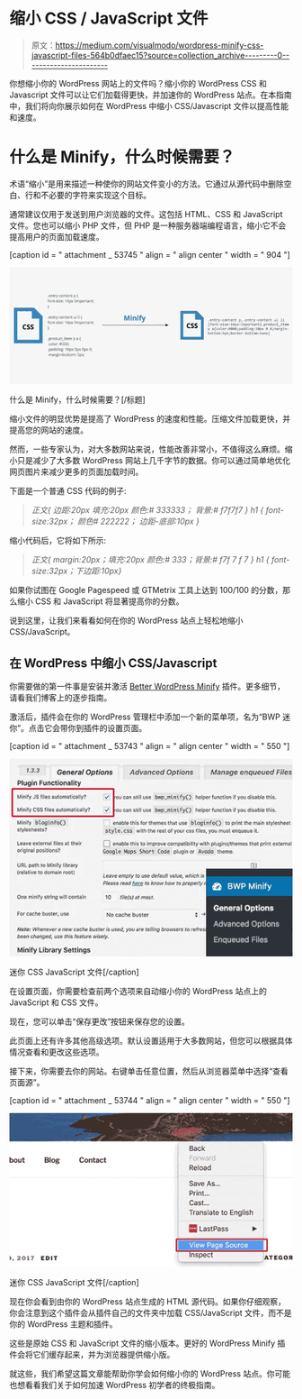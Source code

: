 # 缩小 CSS / JavaScript 文件

> 原文：<https://medium.com/visualmodo/wordpress-minify-css-javascript-files-564b0dfaec15?source=collection_archive---------0----------------------->

你想缩小你的 WordPress 网站上的文件吗？缩小你的 WordPress CSS 和 Javascript 文件可以让它们加载得更快，并加速你的 WordPress 站点。在本指南中，我们将向你展示如何在 WordPress 中缩小 CSS/Javascript 文件以提高性能和速度。

# 什么是 Minify，什么时候需要？

术语“缩小”是用来描述一种使你的网站文件变小的方法。它通过从源代码中删除空白、行和不必要的字符来实现这个目标。

通常建议仅用于发送到用户浏览器的文件。这包括 HTML、CSS 和 JavaScript 文件。您也可以缩小 PHP 文件，但 PHP 是一种服务器端编程语言，缩小它不会提高用户的页面加载速度。

[caption id = " attachment _ 53745 " align = " align center " width = " 904 "]

![](img/abc25e07aba233c49b6e74277ec76918.png)

什么是 Minify，什么时候需要？[/标题]

缩小文件的明显优势是提高了 WordPress 的速度和性能。压缩文件加载更快，并提高您的网站的速度。

然而，一些专家认为，对大多数网站来说，性能改善非常小，不值得这么麻烦。缩小只是减少了大多数 WordPress 网站上几千字节的数据。你可以通过简单地优化网页图片来减少更多的页面加载时间。

下面是一个普通 CSS 代码的例子:

> *正文{
> 边距:20px
> 填充:20px
> 颜色:# 333333；
> 背景:# f7f7f7
> }
> h1 {
> font-size:32px；
> 颜色# 222222；
> 边距-底部:10px
> }*

缩小代码后，它将如下所示:

> *正文{ margin:20px；填充:20px 颜色:# 333；背景:# f7f 7 f 7 } h1 { font-size:32px；下边距:10px}*

如果你试图在 Google Pagespeed 或 GTMetrix 工具上达到 100/100 的分数，那么缩小 CSS 和 JavaScript 将显著提高你的分数。

说到这里，让我们来看看如何在你的 WordPress 站点上轻松地缩小 CSS/JavaScript。

## 在 WordPress 中缩小 CSS/Javascript

你需要做的第一件事是安装并激活 [Better WordPress Minify](https://wordpress.org/plugins/tags/minify/) 插件。更多细节，请看我们博客上的逐步指南。

激活后，插件会在你的 WordPress 管理栏中添加一个新的菜单项，名为“BWP 迷你”。点击它会带你到插件的设置页面。

[caption id = " attachment _ 53743 " align = " align center " width = " 550 "]

![](img/3b0ed294e2024269c5fa1cdc251a04d1.png)

迷你 CSS JavaScript 文件[/caption]

在设置页面，你需要检查前两个选项来自动缩小你的 WordPress 站点上的 JavaScript 和 CSS 文件。

现在，您可以单击“保存更改”按钮来保存您的设置。

此页面上还有许多其他高级选项。默认设置适用于大多数网站，但您可以根据具体情况查看和更改这些选项。

接下来，你需要去你的网站。右键单击任意位置，然后从浏览器菜单中选择“查看页面源”。

[caption id = " attachment _ 53744 " align = " align center " width = " 550 "]

![](img/bebe2175df62b4cc05c644711ed13a76.png)

迷你 CSS JavaScript 文件[/caption]

现在你会看到由你的 WordPress 站点生成的 HTML 源代码。如果你仔细观察，你会注意到这个插件会从插件自己的文件夹中加载 CSS/JavaScript 文件，而不是你的 WordPress 主题和插件。

这些是原始 CSS 和 JavaScript 文件的缩小版本。更好的 WordPress Minify 插件会将它们缓存起来，并为浏览器提供缩小版。

就这些，我们希望这篇文章能帮助你学会如何缩小你的 WordPress 站点。你可能也想看看我们关于如何加速 WordPress 初学者的终极指南。
